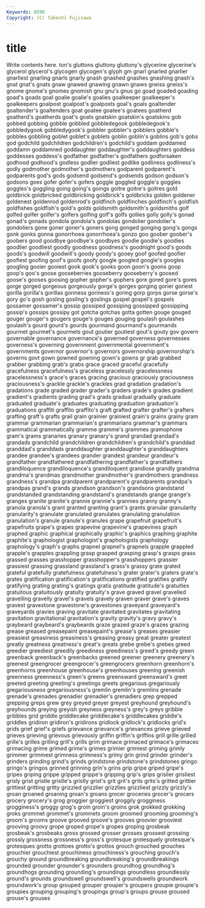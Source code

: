 ```yaml
---
Keywords: 8598 
Copyright: (C) Takeshi Fujisawa
---
```


# title

Write contents here.
ton's
gluttons gluttony gluttony's glycerine glycerine's glycerol glycerol's glycogen glycogen's glyph
gm gnarl gnarled gnarlier gnarliest gnarling gnarls gnarly gnash gnashed
gnashes gnashing gnash's gnat gnat's gnats gnaw gnawed gnawing gnawn
gnaws gneiss gneiss's gnome gnome's gnomes gnomish gnu gnu's gnus
go goad goaded goading goad's goads goal goalie goalie's goalies
goalkeeper goalkeeper's goalkeepers goalpost goalpost's goalposts goal's goals goaltender goaltender's
goaltenders goat goatee goatee's goatees goatherd goatherd's goatherds goat's goats
goatskin goatskin's goatskins gob gobbed gobbing gobble gobbled gobbledegook gobbledegook's
gobbledygook gobbledygook's gobbler gobbler's gobblers gobble's gobbles gobbling goblet goblet's
goblets goblin goblin's goblins gob's gobs god godchild godchildren godchildren's
godchild's goddam goddamed goddamn goddamned goddaughter goddaughter's goddaughters goddess goddesses
goddess's godfather godfather's godfathers godforsaken godhood godhood's godless godlier godliest
godlike godliness godliness's godly godmother godmother's godmothers godparent godparent's godparents
god's gods godsend godsend's godsends godson godson's godsons goes gofer
gofer's gofers goggle goggled goggle's goggles goggles's goggling going going's
goings goitre goitre's goitres gold goldbrick goldbricked goldbricking goldbrick's goldbricks
golden goldener goldenest goldenrod goldenrod's goldfinch goldfinches goldfinch's goldfish goldfishes
goldfish's gold's golds goldsmith goldsmith's goldsmiths golf golfed golfer golfer's
golfers golfing golf's golfs gollies golly golly's gonad gonad's gonads
gondola gondola's gondolas gondolier gondolier's gondoliers gone goner goner's goners
gong gonged gonging gong's gongs gonk gonks gonna gonorrhoea gonorrhoea's
gonzo goo goober goober's goobers good goodbye goodbye's goodbyes goodie
goodie's goodies goodlier goodliest goodly goodness goodness's goodnight good's goods
goods's goodwill goodwill's goody goody's gooey goof goofed goofier goofiest
goofing goof's goofs goofy google googled google's googles googling gooier
gooiest gook gook's gooks goon goon's goons goop goop's goo's
goose gooseberries gooseberry gooseberry's goosed goose's gooses goosing gopher gopher's
gophers gore gored gore's gores gorge gorged gorgeous gorgeously gorge's
gorges gorging gorier goriest gorilla gorilla's gorillas goriness goriness's goring
gorp gorps gorse gorse's gory go's gosh gosling gosling's goslings
gospel gospel's gospels gossamer gossamer's gossip gossiped gossiping gossipped gossipping
gossip's gossips gossipy got gotcha gotchas gotta gotten gouge gouged
gouger gouger's gougers gouge's gouges gouging goulash goulashes goulash's gourd
gourd's gourds gourmand gourmand's gourmands gourmet gourmet's gourmets gout goutier
goutiest gout's gouty gov govern governable governance governance's governed governess
governesses governess's governing government governmental government's governments governor governor's governors
governorship governorship's governs govt gown gowned gowning gown's gowns gr
grab grabbed grabber grabbing grab's grabs grace graced graceful gracefully
gracefulness gracefulness's graceless gracelessly gracelessness gracelessness's grace's graces gracing gracious
graciously graciousness graciousness's grackle grackle's grackles grad gradation gradation's gradations
grade graded grader grader's graders grade's grades gradient gradient's gradients
grading grad's grads gradual gradually graduate graduated graduate's graduates graduating
graduation graduation's graduations graffiti graffito graffito's graft grafted grafter grafter's
grafters grafting graft's grafts grail grain grainier grainiest grain's grains
grainy gram grammar grammarian grammarian's grammarians grammar's grammars grammatical grammatically
gramme gramme's grammes gramophone gram's grams granaries granary granary's grand
grandad grandad's grandads grandchild grandchildren grandchildren's grandchild's granddad granddad's granddads
granddaughter granddaughter's granddaughters grandee grandee's grandees grander grandest grandeur grandeur's
grandfather grandfathered grandfathering grandfather's grandfathers grandiloquence grandiloquence's grandiloquent grandiose grandly
grandma grandma's grandmas grandmother grandmother's grandmothers grandness grandness's grandpa grandparent
grandparent's grandparents grandpa's grandpas grand's grands grandson grandson's grandsons grandstand
grandstanded grandstanding grandstand's grandstands grange grange's granges granite granite's grannie
grannie's grannies granny granny's granola granola's grant granted granting grant's
grants granular granularity granularity's granulate granulated granulates granulating granulation granulation's
granule granule's granules grape grapefruit grapefruit's grapefruits grape's grapes grapevine
grapevine's grapevines graph graphed graphic graphical graphically graphic's graphics graphing
graphite graphite's graphologist graphologist's graphologists graphology graphology's graph's graphs grapnel
grapnel's grapnels grapple grappled grapple's grapples grappling grasp grasped grasping
grasp's grasps grass grassed grasses grasshopper grasshopper's grasshoppers grassier grassiest
grassing grassland grassland's grass's grassy grate grated grateful gratefully gratefulness
gratefulness's grater grater's graters grate's grates gratification gratification's gratifications gratified
gratifies gratify gratifying grating grating's gratings gratis gratitude gratitude's gratuities
gratuitous gratuitously gratuity gratuity's grave graved gravel gravelled gravelling gravelly
gravel's gravels gravely graven graver grave's graves gravest gravestone gravestone's
gravestones graveyard graveyard's graveyards gravies graving gravitate gravitated gravitates gravitating
gravitation gravitational gravitation's gravity gravity's gravy gravy's graybeard graybeard's graybeards
graze grazed graze's grazes grazing grease greased greasepaint greasepaint's grease's
greases greasier greasiest greasiness greasiness's greasing greasy great greater greatest
greatly greatness greatness's great's greats grebe grebe's grebes greed greedier
greediest greedily greediness greediness's greed's greedy green greenback greenback's greenbacks
greened greener greenery greenery's greenest greengrocer greengrocer's greengrocers greenhorn greenhorn's
greenhorns greenhouse greenhouse's greenhouses greening greenish greenness greenness's green's greens
greensward greensward's greet greeted greeting greeting's greetings greets gregarious gregariously
gregariousness gregariousness's gremlin gremlin's gremlins grenade grenade's grenades grenadier grenadier's
grenadiers grep grepped grepping greps grew grey greyed greyer greyest
greyhound greyhound's greyhounds greying greyish greyness greyness's grey's greys gribble
gribbles grid griddle griddlecake griddlecake's griddlecakes griddle's griddles gridiron gridiron's
gridirons gridlock gridlock's gridlocks grid's grids grief grief's griefs grievance
grievance's grievances grieve grieved grieves grieving grievous grievously griffin griffin's
griffins grill grille grilled grille's grilles grilling grill's grills grim
grimace grimaced grimace's grimaces grimacing grime grimed grime's grimes grimier
grimiest griming grimly grimmer grimmest grimness grimness's grimy grin grind
grinder grinder's grinders grinding grind's grinds grindstone grindstone's grindstones gringo
gringo's gringos grinned grinning grin's grins grip gripe griped gripe's
gripes griping grippe gripped grippe's gripping grip's grips grislier grisliest
grisly grist gristle gristle's gristly grist's grit grit's grits grits's
gritted grittier grittiest gritting gritty grizzled grizzlier grizzlies grizzliest grizzly
grizzly's groan groaned groaning groan's groans grocer groceries grocer's grocers
grocery grocery's grog groggier groggiest groggily grogginess grogginess's groggy grog's
groin groin's groins grok grokked grokking groks grommet grommet's grommets
groom groomed grooming grooming's groom's grooms groove grooved groove's grooves
groovier grooviest grooving groovy grope groped grope's gropes groping grosbeak
grosbeak's grosbeaks gross grossed grosser grosses grossest grossing grossly grossness
grossness's gross's grotesque grotesquely grotesque's grotesques grotto grottoes grotto's grottos
grouch grouched grouches grouchier grouchiest grouchiness grouchiness's grouching grouch's grouchy
ground groundbreaking groundbreaking's groundbreakings grounded grounder grounder's grounders groundhog groundhog's
groundhogs grounding grounding's groundings groundless groundlessly ground's grounds groundswell groundswell's
groundswells groundwork groundwork's group grouped grouper grouper's groupers groupie groupie's
groupies grouping grouping's groupings group's groups grouse groused grouse's grouses
